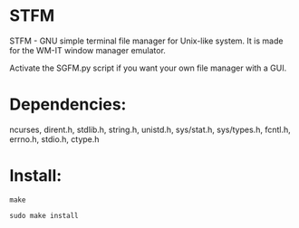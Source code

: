 # STFM

STFM - GNU simple terminal file manager for Unix-like system. It is made for the WM-IT window manager emulator.

Activate the SGFM.py script if you want your own file manager with a GUI.

# Dependencies:

ncurses, dirent.h, stdlib.h, string.h, unistd.h, sys/stat.h, sys/types.h, fcntl.h, errno.h, stdio.h, ctype.h

# Install:

`make`

`sudo make install`
